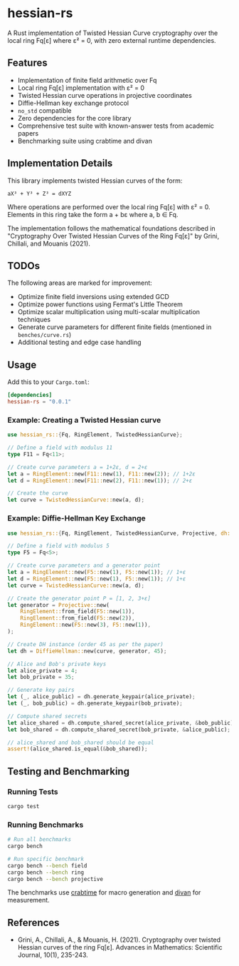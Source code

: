 # hessian-rs

A Rust implementation of Twisted Hessian Curve cryptography over the local ring Fq[ε] where ε² = 0, with zero external runtime dependencies.

## Features

- Implementation of finite field arithmetic over Fq
- Local ring Fq[ε] implementation with ε² = 0
- Twisted Hessian curve operations in projective coordinates
- Diffie-Hellman key exchange protocol
- `no_std` compatible
- Zero dependencies for the core library
- Comprehensive test suite with known-answer tests from academic papers
- Benchmarking suite using crabtime and divan

## Implementation Details

This library implements twisted Hessian curves of the form:

```
aX³ + Y³ + Z³ = dXYZ
```

Where operations are performed over the local ring Fq[ε] with ε² = 0. Elements in this ring take the form a + bε where a, b ∈ Fq.

The implementation follows the mathematical foundations described in "Cryptography Over Twisted Hessian Curves of the Ring Fq[ε]" by Grini, Chillali, and Mouanis (2021).

## TODOs

The following areas are marked for improvement:

- Optimize finite field inversions using extended GCD
- Optimize power functions using Fermat's Little Theorem
- Optimize scalar multiplication using multi-scalar multiplication techniques
- Generate curve parameters for different finite fields (mentioned in `benches/curve.rs`)
- Additional testing and edge case handling

## Usage

Add this to your `Cargo.toml`:

```toml
[dependencies]
hessian-rs = "0.0.1"
```

### Example: Creating a Twisted Hessian curve

```rust
use hessian_rs::{Fq, RingElement, TwistedHessianCurve};

// Define a field with modulus 11
type F11 = Fq<11>;

// Create curve parameters a = 1+2ε, d = 2+ε
let a = RingElement::new(F11::new(1), F11::new(2)); // 1+2ε
let d = RingElement::new(F11::new(2), F11::new(1)); // 2+ε

// Create the curve
let curve = TwistedHessianCurve::new(a, d);
```

### Example: Diffie-Hellman Key Exchange

```rust
use hessian_rs::{Fq, RingElement, TwistedHessianCurve, Projective, dh::DiffieHellman};

// Define a field with modulus 5
type F5 = Fq<5>;

// Create curve parameters and a generator point
let a = RingElement::new(F5::new(1), F5::new(1)); // 1+ε
let d = RingElement::new(F5::new(1), F5::new(1)); // 1+ε
let curve = TwistedHessianCurve::new(a, d);

// Create the generator point P = [1, 2, 3+ε]
let generator = Projective::new(
    RingElement::from_field(F5::new(1)),
    RingElement::from_field(F5::new(2)),
    RingElement::new(F5::new(3), F5::new(1)),
);

// Create DH instance (order 45 as per the paper)
let dh = DiffieHellman::new(curve, generator, 45);

// Alice and Bob's private keys
let alice_private = 4;
let bob_private = 35;

// Generate key pairs
let (_, alice_public) = dh.generate_keypair(alice_private);
let (_, bob_public) = dh.generate_keypair(bob_private);

// Compute shared secrets
let alice_shared = dh.compute_shared_secret(alice_private, &bob_public);
let bob_shared = dh.compute_shared_secret(bob_private, &alice_public);

// alice_shared and bob_shared should be equal
assert!(alice_shared.is_equal(&bob_shared));
```

## Testing and Benchmarking

### Running Tests

```bash
cargo test
```

### Running Benchmarks

```bash
# Run all benchmarks
cargo bench

# Run specific benchmark
cargo bench --bench field
cargo bench --bench ring
cargo bench --bench projective
```

The benchmarks use [crabtime](https://github.com/khonsulabs/crabtime) for macro generation and [divan](https://github.com/nvzqz/divan) for measurement.

## References

- Grini, A., Chillali, A., & Mouanis, H. (2021). Cryptography over twisted Hessian curves of the ring Fq[ε]. Advances in Mathematics: Scientific Journal, 10(1), 235-243.
